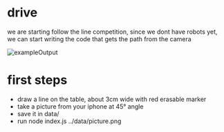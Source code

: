 # drive
we are starting follow the line competition, since we dont have robots
yet, we can start writing the code that gets the path from the camera

![exampleOutput](exampleOutput.png)

# first steps

* draw a line on the table, about 3cm wide with red erasable marker
* take a picture from your iphone at 45° angle
* save it in data/
* run node index.js ../data/picture.png



